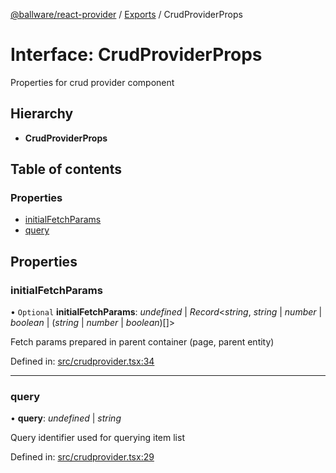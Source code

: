 [@ballware/react-provider](../README.md) / [Exports](../modules.md) / CrudProviderProps

# Interface: CrudProviderProps

Properties for crud provider component

## Hierarchy

* **CrudProviderProps**

## Table of contents

### Properties

- [initialFetchParams](crudproviderprops.md#initialfetchparams)
- [query](crudproviderprops.md#query)

## Properties

### initialFetchParams

• `Optional` **initialFetchParams**: *undefined* \| *Record*<*string*, *string* \| *number* \| *boolean* \| (*string* \| *number* \| *boolean*)[]\>

Fetch params prepared in parent container (page, parent entity)

Defined in: [src/crudprovider.tsx:34](https://github.com/frankball/ballware-react-provider/blob/f1bd1f6/src/crudprovider.tsx#L34)

___

### query

• **query**: *undefined* \| *string*

Query identifier used for querying item list

Defined in: [src/crudprovider.tsx:29](https://github.com/frankball/ballware-react-provider/blob/f1bd1f6/src/crudprovider.tsx#L29)
